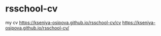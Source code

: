 # rsschool-cv
my cv
https://kseniya-osipova.github.io/rsschool-cv/cv
https://kseniya-osipova.github.io/rsschool-cv/